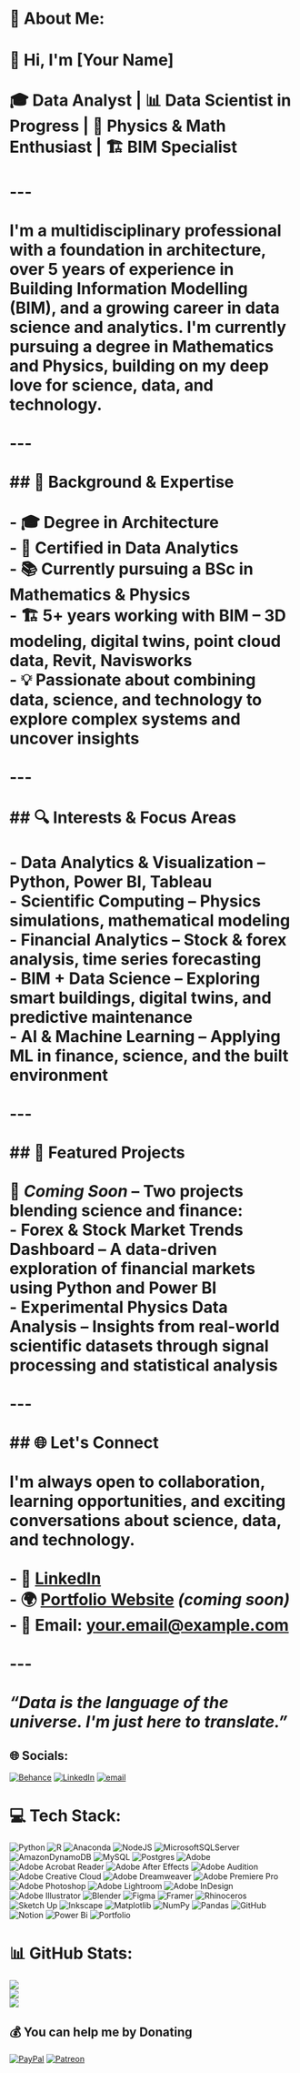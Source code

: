 # 💫 About Me:
# 👋 Hi, I'm [Your Name]<br><br>🎓 Data Analyst | 📊 Data Scientist in Progress | 🧠 Physics & Math Enthusiast | 🏗️ BIM Specialist<br><br>---<br><br>I'm a multidisciplinary professional with a foundation in **architecture**, over **5 years of experience in Building Information Modelling (BIM)**, and a growing career in **data science and analytics**. I'm currently pursuing a **degree in Mathematics and Physics**, building on my deep love for science, data, and technology.<br><br>---<br><br>## 💼 Background & Expertise<br><br>- 🎓 **Degree in Architecture**  <br>- 📜 **Certified in Data Analytics**  <br>- 📚 **Currently pursuing a BSc in Mathematics & Physics**  <br>- 🏗️ **5+ years working with BIM** – 3D modeling, digital twins, point cloud data, Revit, Navisworks  <br>- 💡 **Passionate about** combining data, science, and technology to explore complex systems and uncover insights<br><br>---<br><br>## 🔍 Interests & Focus Areas<br><br>- **Data Analytics & Visualization** – Python, Power BI, Tableau  <br>- **Scientific Computing** – Physics simulations, mathematical modeling  <br>- **Financial Analytics** – Stock & forex analysis, time series forecasting  <br>- **BIM + Data Science** – Exploring smart buildings, digital twins, and predictive maintenance  <br>- **AI & Machine Learning** – Applying ML in finance, science, and the built environment  <br><br>---<br><br>## 📂 Featured Projects<br><br>🚀 *Coming Soon* – Two projects blending science and finance:<br>- **Forex & Stock Market Trends Dashboard** – A data-driven exploration of financial markets using Python and Power BI  <br>- **Experimental Physics Data Analysis** – Insights from real-world scientific datasets through signal processing and statistical analysis<br><br>---<br><br>## 🌐 Let's Connect<br><br>I'm always open to collaboration, learning opportunities, and exciting conversations about science, data, and technology.<br><br>- 💼 [LinkedIn](https://www.linkedin.com/in/yourname)  <br>- 🌍 [Portfolio Website](https://yourwebsite.com) *(coming soon)*  <br>- 📧 Email: your.email@example.com  <br><br>---<br><br>*“Data is the language of the universe. I'm just here to translate.”*<br>


## 🌐 Socials:
[![Behance](https://img.shields.io/badge/Behance-1769ff?logo=behance&logoColor=white)](https://behance.net/https://www.behance.net/ianmaluleka) [![LinkedIn](https://img.shields.io/badge/LinkedIn-%230077B5.svg?logo=linkedin&logoColor=white)](https://linkedin.com/in/https://www.linkedin.com/in/ian-maluleka/) [![email](https://img.shields.io/badge/Email-D14836?logo=gmail&logoColor=white)](mailto:ianmaluleka@gmail.com) 

# 💻 Tech Stack:
![Python](https://img.shields.io/badge/python-3670A0?style=for-the-badge&logo=python&logoColor=ffdd54) ![R](https://img.shields.io/badge/r-%23276DC3.svg?style=for-the-badge&logo=r&logoColor=white) ![Anaconda](https://img.shields.io/badge/Anaconda-%2344A833.svg?style=for-the-badge&logo=anaconda&logoColor=white) ![NodeJS](https://img.shields.io/badge/node.js-6DA55F?style=for-the-badge&logo=node.js&logoColor=white) ![MicrosoftSQLServer](https://img.shields.io/badge/Microsoft%20SQL%20Server-CC2927?style=for-the-badge&logo=microsoft%20sql%20server&logoColor=white) ![AmazonDynamoDB](https://img.shields.io/badge/Amazon%20DynamoDB-4053D6?style=for-the-badge&logo=Amazon%20DynamoDB&logoColor=white) ![MySQL](https://img.shields.io/badge/mysql-4479A1.svg?style=for-the-badge&logo=mysql&logoColor=white) ![Postgres](https://img.shields.io/badge/postgres-%23316192.svg?style=for-the-badge&logo=postgresql&logoColor=white) ![Adobe](https://img.shields.io/badge/adobe-%23FF0000.svg?style=for-the-badge&logo=adobe&logoColor=white) ![Adobe Acrobat Reader](https://img.shields.io/badge/Adobe%20Acrobat%20Reader-EC1C24.svg?style=for-the-badge&logo=Adobe%20Acrobat%20Reader&logoColor=white) ![Adobe After Effects](https://img.shields.io/badge/Adobe%20After%20Effects-9999FF.svg?style=for-the-badge&logo=Adobe%20After%20Effects&logoColor=white) ![Adobe Audition](https://img.shields.io/badge/Adobe%20Audition-9999FF.svg?style=for-the-badge&logo=Adobe%20Audition&logoColor=white) ![Adobe Creative Cloud](https://img.shields.io/badge/Adobe%20Creative%20Cloud-DA1F26.svg?style=for-the-badge&logo=Adobe%20Creative%20Cloud&logoColor=white) ![Adobe Dreamweaver](https://img.shields.io/badge/Adobe%20Dreamweaver-FF61F6.svg?style=for-the-badge&logo=Adobe%20Dreamweaver&logoColor=white) ![Adobe Premiere Pro](https://img.shields.io/badge/Adobe%20Premiere%20Pro-9999FF.svg?style=for-the-badge&logo=Adobe%20Premiere%20Pro&logoColor=white) ![Adobe Photoshop](https://img.shields.io/badge/adobe%20photoshop-%2331A8FF.svg?style=for-the-badge&logo=adobe%20photoshop&logoColor=white) ![Adobe Lightroom](https://img.shields.io/badge/Adobe%20Lightroom-31A8FF.svg?style=for-the-badge&logo=Adobe%20Lightroom&logoColor=white) ![Adobe InDesign](https://img.shields.io/badge/Adobe%20InDesign-49021F?style=for-the-badge&logo=adobeindesign&logoColor=FF3366) ![Adobe Illustrator](https://img.shields.io/badge/adobe%20illustrator-%23FF9A00.svg?style=for-the-badge&logo=adobe%20illustrator&logoColor=white) ![Blender](https://img.shields.io/badge/blender-%23F5792A.svg?style=for-the-badge&logo=blender&logoColor=white) ![Figma](https://img.shields.io/badge/figma-%23F24E1E.svg?style=for-the-badge&logo=figma&logoColor=white) ![Framer](https://img.shields.io/badge/Framer-black?style=for-the-badge&logo=framer&logoColor=blue) ![Rhinoceros](https://img.shields.io/badge/Rhinoceros-801010?style=for-the-badge&logo=rhinoceros&logoColor=white) ![Sketch Up](https://img.shields.io/badge/SketchUp-005F9E?style=for-the-badge&logo=sketchup&logoColor=white) ![Inkscape](https://img.shields.io/badge/Inkscape-e0e0e0?style=for-the-badge&logo=inkscape&logoColor=080A13) ![Matplotlib](https://img.shields.io/badge/Matplotlib-%23ffffff.svg?style=for-the-badge&logo=Matplotlib&logoColor=black) ![NumPy](https://img.shields.io/badge/numpy-%23013243.svg?style=for-the-badge&logo=numpy&logoColor=white) ![Pandas](https://img.shields.io/badge/pandas-%23150458.svg?style=for-the-badge&logo=pandas&logoColor=white) ![GitHub](https://img.shields.io/badge/github-%23121011.svg?style=for-the-badge&logo=github&logoColor=white) ![Notion](https://img.shields.io/badge/Notion-%23000000.svg?style=for-the-badge&logo=notion&logoColor=white) ![Power Bi](https://img.shields.io/badge/power_bi-F2C811?style=for-the-badge&logo=powerbi&logoColor=black) ![Portfolio](https://img.shields.io/badge/Portfolio-%23000000.svg?style=for-the-badge&logo=firefox&logoColor=#FF7139)
# 📊 GitHub Stats:
![](https://github-readme-stats.vercel.app/api?username=dintarc&theme=dark&hide_border=false&include_all_commits=false&count_private=true)<br/>
![](https://nirzak-streak-stats.vercel.app/?user=dintarc&theme=dark&hide_border=false)<br/>
![](https://github-readme-stats.vercel.app/api/top-langs/?username=dintarc&theme=dark&hide_border=false&include_all_commits=false&count_private=true&layout=compact)

  ## 💰 You can help me by Donating
  [![PayPal](https://img.shields.io/badge/PayPal-00457C?style=for-the-badge&logo=paypal&logoColor=white)](https://paypal.me/https://paypal.me/ianmpho?country.x=ZA&locale.x=en_US) [![Patreon](https://img.shields.io/badge/Patreon-F96854?style=for-the-badge&logo=patreon&logoColor=white)](https://patreon.com/patreon.com/belletrist) 

  
<!-- Proudly created with GPRM ( https://gprm.itsvg.in ) -->
